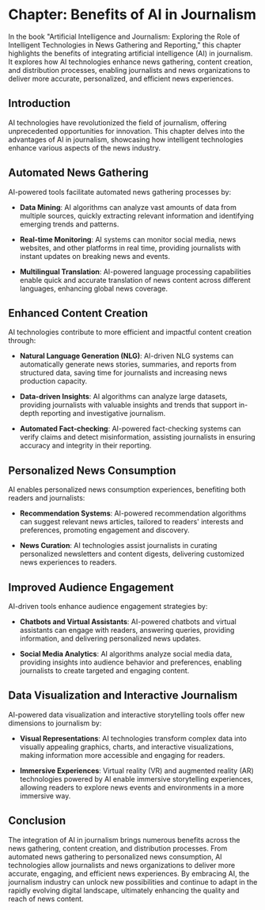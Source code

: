 Chapter: Benefits of AI in Journalism
=====================================

In the book "Artificial Intelligence and Journalism: Exploring the Role of Intelligent Technologies in News Gathering and Reporting," this chapter highlights the benefits of integrating artificial intelligence (AI) in journalism. It explores how AI technologies enhance news gathering, content creation, and distribution processes, enabling journalists and news organizations to deliver more accurate, personalized, and efficient news experiences.

Introduction
------------

AI technologies have revolutionized the field of journalism, offering unprecedented opportunities for innovation. This chapter delves into the advantages of AI in journalism, showcasing how intelligent technologies enhance various aspects of the news industry.

Automated News Gathering
------------------------

AI-powered tools facilitate automated news gathering processes by:

* **Data Mining**: AI algorithms can analyze vast amounts of data from multiple sources, quickly extracting relevant information and identifying emerging trends and patterns.

* **Real-time Monitoring**: AI systems can monitor social media, news websites, and other platforms in real time, providing journalists with instant updates on breaking news and events.

* **Multilingual Translation**: AI-powered language processing capabilities enable quick and accurate translation of news content across different languages, enhancing global news coverage.

Enhanced Content Creation
-------------------------

AI technologies contribute to more efficient and impactful content creation through:

* **Natural Language Generation (NLG)**: AI-driven NLG systems can automatically generate news stories, summaries, and reports from structured data, saving time for journalists and increasing news production capacity.

* **Data-driven Insights**: AI algorithms can analyze large datasets, providing journalists with valuable insights and trends that support in-depth reporting and investigative journalism.

* **Automated Fact-checking**: AI-powered fact-checking systems can verify claims and detect misinformation, assisting journalists in ensuring accuracy and integrity in their reporting.

Personalized News Consumption
-----------------------------

AI enables personalized news consumption experiences, benefiting both readers and journalists:

* **Recommendation Systems**: AI-powered recommendation algorithms can suggest relevant news articles, tailored to readers' interests and preferences, promoting engagement and discovery.

* **News Curation**: AI technologies assist journalists in curating personalized newsletters and content digests, delivering customized news experiences to readers.

Improved Audience Engagement
----------------------------

AI-driven tools enhance audience engagement strategies by:

* **Chatbots and Virtual Assistants**: AI-powered chatbots and virtual assistants can engage with readers, answering queries, providing information, and delivering personalized news updates.

* **Social Media Analytics**: AI algorithms analyze social media data, providing insights into audience behavior and preferences, enabling journalists to create targeted and engaging content.

Data Visualization and Interactive Journalism
---------------------------------------------

AI-powered data visualization and interactive storytelling tools offer new dimensions to journalism by:

* **Visual Representations**: AI technologies transform complex data into visually appealing graphics, charts, and interactive visualizations, making information more accessible and engaging for readers.

* **Immersive Experiences**: Virtual reality (VR) and augmented reality (AR) technologies powered by AI enable immersive storytelling experiences, allowing readers to explore news events and environments in a more immersive way.

Conclusion
----------

The integration of AI in journalism brings numerous benefits across the news gathering, content creation, and distribution processes. From automated news gathering to personalized news consumption, AI technologies allow journalists and news organizations to deliver more accurate, engaging, and efficient news experiences. By embracing AI, the journalism industry can unlock new possibilities and continue to adapt in the rapidly evolving digital landscape, ultimately enhancing the quality and reach of news content.
